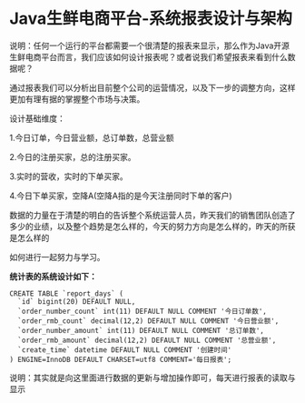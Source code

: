 # Java生鲜电商平台-系统报表设计与架构

说明：任何一个运行的平台都需要一个很清楚的报表来显示，那么作为Java开源生鲜电商平台而言，我们应该如何设计报表呢？或者说我们希望报表来看到什么数据呢？

通过报表我们可以分析出目前整个公司的运营情况，以及下一步的调整方向，这样更加有理有据的掌握整个市场与决策。

设计基础维度：

1.今日订单，今日营业额，总订单数，总营业额

2.今日的注册买家，总的注册买家。

3.实时的营收，实时的下单买家。

4.今日下单买家，空降A(空降A指的是今天注册同时下单的客户)

数据的力量在于清楚的明白的告诉整个系统运营人员，昨天我们的销售团队创造了多少的业绩，以及整个趋势是怎么样的，今天的努力方向是怎么样的，昨天的所获是怎么样的

如何进行一起努力与学习。

**统计表的系统设计如下：**


```
CREATE TABLE `report_days` (
  `id` bigint(20) DEFAULT NULL,
  `order_number_count` int(11) DEFAULT NULL COMMENT '今日订单数',
  `order_rmb_count` decimal(12,2) DEFAULT NULL COMMENT '今日营业额',
  `order_number_amount` int(11) DEFAULT NULL COMMENT '总订单数',
  `order_rmb_amount` decimal(12,2) DEFAULT NULL COMMENT '总营业额',
  `create_time` datetime DEFAULT NULL COMMENT '创建时间'
) ENGINE=InnoDB DEFAULT CHARSET=utf8 COMMENT='每日报表';
```
说明：其实就是向这里面进行数据的更新与增加操作即可，每天进行报表的读取与显示
